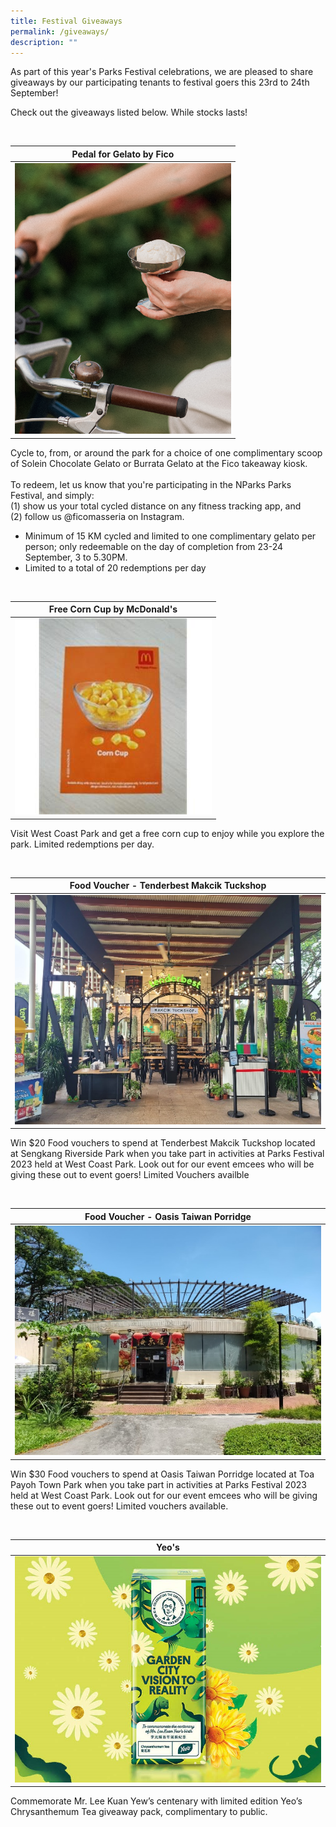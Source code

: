 ```yaml
---
title: Festival Giveaways
permalink: /giveaways/
description: ""
---
```

As part of this year's Parks Festival celebrations, we are pleased to share giveaways by our participating tenants to festival goers this 23rd to 24th September! 

Check out the giveaways listed below. While stocks lasts!


<br>

| Pedal for Gelato by Fico |
| -------- |
| ![Pedal for Gelato](/images/fico%20-%20pedal%20for%20gelato.png)

Cycle to, from, or around the park for a choice of one complimentary scoop of Solein Chocolate Gelato or Burrata Gelato at the Fico takeaway kiosk. <br><br> To redeem, let us know that you're participating in the NParks Parks Festival, and simply:  <br> (1) show us your total cycled distance on any fitness tracking app, and <br>(2) follow us @ficomasseria on Instagram.

* Minimum of 15 KM cycled and limited to one complimentary gelato per person; only redeemable on the day of completion from 23-24 September, 3 to 5.30PM.
* Limited to a total of 20 redemptions per day 



<br>

| Free Corn Cup by McDonald's |
| -------- |
| ![McDonald's Corn Cup Giveaway](/images/mcd%20corn%20cup.jpeg)

Visit West Coast Park&nbsp;and get a free corn cup to enjoy while you explore the park. Limited redemptions per day.

<br>

| Food Voucher - Tenderbest Makcik Tuckshop |
| -------- |
| ![Makcik Tenderbest @ Sengkang Riverside Park](/images/makcik%20tenderbest.jpeg)

Win $20 Food vouchers to spend at Tenderbest Makcik Tuckshop located at Sengkang Riverside Park when you take part in activities at Parks Festival 2023 held at West Coast Park. Look out for our event emcees who will be giving these out to event goers! Limited Vouchers availble


<br>

| Food Voucher - Oasis Taiwan Porridge |
| -------- |
| ![Oasis Taiwan Porridge @ Toa Payoh Town Park](/images/oasis%20taiwan%20porridge.jpeg)

Win $30 Food vouchers to spend at Oasis Taiwan Porridge located at Toa Payoh Town Park when you take part in activities at Parks Festival 2023 held at West Coast Park. Look out for our event emcees who will be giving these out to event goers! Limited vouchers available.



<br>

| Yeo's |
| -------- |
| ![Yeo's Giveaways](/images/yeos%20giveaway.jpg)
Commemorate Mr. Lee Kuan Yew’s centenary with limited edition Yeo’s Chrysanthemum Tea giveaway pack, complimentary to public.


<br>
